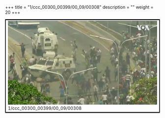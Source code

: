 +++
title = "1/ccc_00300_00399/00_09/00308"
description = ""
weight = 20
+++

<table style="border:2px solid black;max-width:800px;max-height:800px;" 
><tr><td>
<img class="center-fit-jpg"
src="/jpg_/aaa_20190430_NxaOmWaI8sI_00307.jpg">
1/ccc_00300_00399/00_09/00308
</img></td></tr></table>
